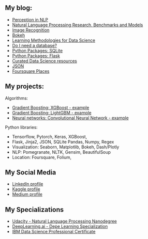## My blog:
* [Perception in NLP](https://medium.com/@tmmtt/perception-in-nlp-822cb157ee0f)
* [Natural Language Processing Research, Benchmarks and Models](https://medium.com/@tmmtt/natural-language-processing-nlp-dc2c1d8d4110)
* [Image Recognition](https://medium.com/@tmmtt/what-makes-an-image-recognizer-acf53feb707c)
* [Bokeh](https://medium.com/@tmmtt/bokeh-bf196884396a)
* [Learning Methodologies for Data Science](https://medium.com/@tmmtt/learning-methodologies-for-data-science-b6094fe7ddc9)
* [Do I need a database?](https://medium.com/@tmmtt/do-i-need-a-database-f74c936bcc76)
* [Python Packages: SQLite](https://medium.com/@tmmtt/sqlite-77c9f6efb2e8)
* [Python Packages: Flask](https://medium.com/@tmmtt/python-packages-flask-e315ebe3c38e)
* [Curated Data Science resources](https://medium.com/@tmmtt/curated-data-science-resources-c12476de006f)
* [JSON](https://medium.com/@tmmtt/python-packages-json-c70a07fd6eb5)
* [Foursquare Places](https://medium.com/@tmmtt/python-packages-foursquare-places-2dbbf370dd4c)


## My projects:
Algorithms:
* [Gradient Boosting: XGBoost - example](https://www.kaggle.com/tmkggl/santander-customer-transaction-prediction-xgboost)
* [Gradient Boosting: LightGBM - example](https://www.kaggle.com/tmkggl/lightgbm-model-crossvalidation)
* [Neural networks: Convolutional Neural Network - example](https://www.kaggle.com/tmkggl/tensorflow-cnn-digit-recognizer)


Python libraries:
* Tensorflow, Pytorch, Keras, XGBoost, 
* Flask, Jinja2, JSON, SQLite Pandas, Numpy, Regex
* Visualization: Seaborn, Matplotlib, Bokeh, Dash/Plotly
* NLP: Pomegranate, NLTK, Gensim, BeautifulSoup
* Location: Foursquare, Folium,


## My Social Media
* [LinkedIn profile](https://www.linkedin.com/in/teemumaatta/)
* [Kaggle profile](https://www.kaggle.com/tmkggl)
* [Medium profile](https://medium.com/@tmmtt)


## My Specializations
* [Udacity - Natural Language Processing Nanodegree](https://www.udacity.com/course/natural-language-processing-nanodegree--nd892)
* [DeepLearning.ai - Depe Learning Specialization](https://www.coursera.org/specializations/deep-learning)
* [IBM Data Science Professional Certificate](https://www.coursera.org/professional-certificates/ibm-data-science)
